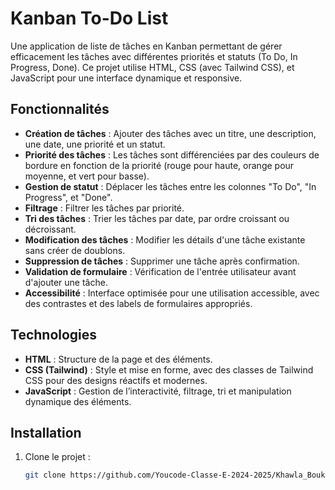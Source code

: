 # Kanban To-Do List

Une application de liste de tâches en Kanban permettant de gérer efficacement les tâches avec différentes priorités et statuts (To Do, In Progress, Done). Ce projet utilise HTML, CSS (avec Tailwind CSS), et JavaScript pour une interface dynamique et responsive.

## Fonctionnalités

- **Création de tâches** : Ajouter des tâches avec un titre, une description, une date, une priorité et un statut.
- **Priorité des tâches** : Les tâches sont différenciées par des couleurs de bordure en fonction de la priorité (rouge pour haute, orange pour moyenne, et vert pour basse).
- **Gestion de statut** : Déplacer les tâches entre les colonnes "To Do", "In Progress", et "Done".
- **Filtrage** : Filtrer les tâches par priorité.
- **Tri des tâches** : Trier les tâches par date, par ordre croissant ou décroissant.
- **Modification des tâches** : Modifier les détails d'une tâche existante sans créer de doublons.
- **Suppression de tâches** : Supprimer une tâche après confirmation.
- **Validation de formulaire** : Vérification de l'entrée utilisateur avant d'ajouter une tâche.
- **Accessibilité** : Interface optimisée pour une utilisation accessible, avec des contrastes et des labels de formulaires appropriés.

## Technologies

- **HTML** : Structure de la page et des éléments.
- **CSS (Tailwind)** : Style et mise en forme, avec des classes de Tailwind CSS pour des designs réactifs et modernes.
- **JavaScript** : Gestion de l’interactivité, filtrage, tri et manipulation dynamique des éléments.

## Installation

1. Clone le projet :
   ```bash
   git clone https://github.com/Youcode-Classe-E-2024-2025/Khawla_Boukniter-todo.git
   ```
